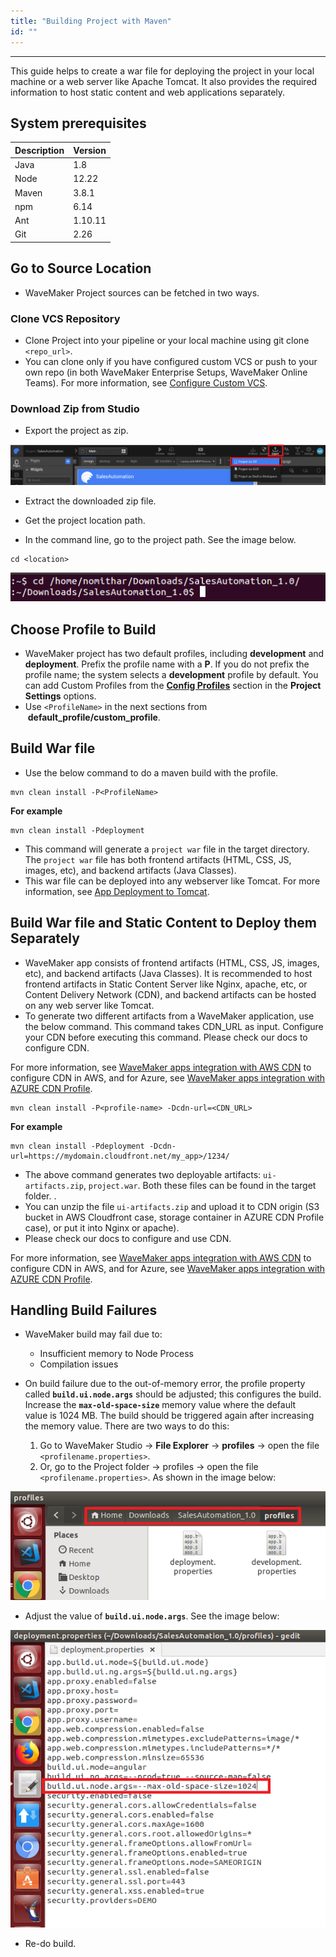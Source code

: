 ```yaml
---
title: "Building Project with Maven"
id: ""
---
```

---
This guide helps to create a war file for deploying the project in your local machine or a web server like Apache Tomcat. It also provides the required information to host static content and web applications separately.

## System prerequisites

|Description|Version|
|---|---|
|Java |1.8|
|Node|12.22|
|Maven| 3.8.1|
|npm|6.14|
|Ant|1.10.11|
|Git| 2.26|

## Go to Source Location

- WaveMaker Project sources can be fetched in two ways.

### Clone VCS Repository

- Clone Project into your pipeline or your local machine using git clone `<repo_url>`.
- You can clone only if you have configured custom VCS or push to your own repo (in both WaveMaker Enterprise Setups, WaveMaker Online Teams). For more information, see [Configure Custom VCS](/learn/app-development/deployment/build-options).

### Download Zip from Studio

- Export the project as zip.

[![export project](/learn/assets/ExportProjectasZip.png)](/learn/assets/ExportProjectasZip.png)

- Extract the downloaded zip file.

- Get the project location path.  

- In the command line, go to the project path. See the image below.

```shell
cd <location>
```

[![locate project](/learn/assets/LocateProjectIncmdline.png)](/learn/assets/LocateProjectIncmdline.png)

## Choose Profile to Build

- WaveMaker project has two default profiles, including **development** and **deployment**. Prefix the profile name with a **P**. If you do not prefix the profile name; the system selects a **development** profile by default. You can add Custom Profiles from the **[Config Profiles](/learn/app-development/deployment/configuration-profiles)** section in the **Project Settings** options.
- Use `<ProfileName>` in the next sections from  **default_profile/custom_profile**.

## Build War file

- Use the below command to do a maven build with the profile.

```shell
mvn clean install -P<ProfileName>
```

**For example**

```shell
mvn clean install -Pdeployment
```

- This command will generate a `project war`  file in the target directory. The `project war`  file has both frontend artifacts (HTML, CSS, JS, images, etc), and backend artifacts (Java Classes).
- This war file can be deployed into any webserver like Tomcat. For more information, see [App Deployment to Tomcat](/learn/how-tos/wavemaker-application-deployment-tomcat).

## Build War file and Static Content to Deploy them Separately

- WaveMaker app consists of frontend artifacts (HTML, CSS, JS, images, etc), and backend artifacts (Java Classes). It is recommended to host frontend artifacts in Static Content Server like Nginx, apache, etc, or Content Delivery Network (CDN), and backend artifacts can be hosted on any web server like Tomcat.
- To generate two different artifacts from a WaveMaker application, use the below command. This command takes CDN_URL as input. Configure your CDN before executing this command. Please check our docs to configure CDN.

For more information, see [WaveMaker apps integration with AWS CDN](/learn/app-development/deployment/app-integration-with-aws-cdn) to configure CDN in AWS, and for Azure, see [WaveMaker apps integration with AZURE CDN Profile](/learn/app-development/deployment/app-integration-with-azure-cdn).

```shell
mvn clean install -P<profile-name> -Dcdn-url=<CDN_URL>
```

**For example**

```shell
mvn clean install -Pdeployment -Dcdn-url=https://mydomain.cloudfront.net/my_app>/1234/
```

- The above command generates two deployable artifacts: `ui-artifacts.zip`, `project.war`. Both these files can be found in the target folder. .
- You can unzip the file `ui-artifacts.zip` and upload it to CDN origin (S3 bucket in AWS Cloudfront case, storage container in AZURE CDN Profile case), or put it into Nginx or apache).
- Please check our docs to configure and use CDN.

For more information, see [WaveMaker apps integration with AWS CDN](/learn/app-development/deployment/app-integration-with-aws-cdn) to configure CDN in AWS, and for Azure, see [WaveMaker apps integration with AZURE CDN Profile](/learn/app-development/deployment/app-integration-with-azure-cdn).

## Handling Build Failures

- WaveMaker build may fail due to:
  - Insufficient memory to Node Process
  - Compilation issues
- On build failure due to the out-of-memory error, the profile property called **`build.ui.node.args`** should be adjusted; this configures the build. Increase the **`max-old-space-size`** memory value where the default value is 1024 MB. The build should be triggered again after increasing the memory value. There are two ways to do this: 

  1. Go to WaveMaker Studio -> **File Explorer** -> **profiles** -> open the file `<profilename.properties>`.
  2. Or, go to the Project folder -> profiles -> open the file `<profilename.properties>`. As shown in the image below:

[![profile location](/learn/assets/profile-location.png)](/learn/assets/profile-location.png)

- Adjust the value of **`build.ui.node.args`**. See the image below:

[![adjusting space on failure](/learn/assets/adjusting-space-on-failure.png)](/learn/assets/adjusting-space-on-failure.png)

- Re-do build.
